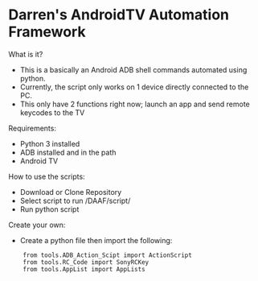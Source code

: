 # Darren's AndroidTV Automation Framework

What is it?
* This is a basically an Android ADB shell commands automated using python.
* Currently, the script only works on 1 device directly connected to the PC.
* This only have 2 functions right now; launch an app and send remote keycodes to the TV

Requirements:
* Python 3 installed
* ADB installed and in the path
* Android TV

How to use the scripts:
* Download or Clone Repository
* Select script to run /DAAF/script/
* Run python script

Create your own:
* Create a python file then import the following:
```
    from tools.ADB_Action_Scipt import ActionScript
    from tools.RC_Code import SonyRCKey
    from tools.AppList import AppLists
```
